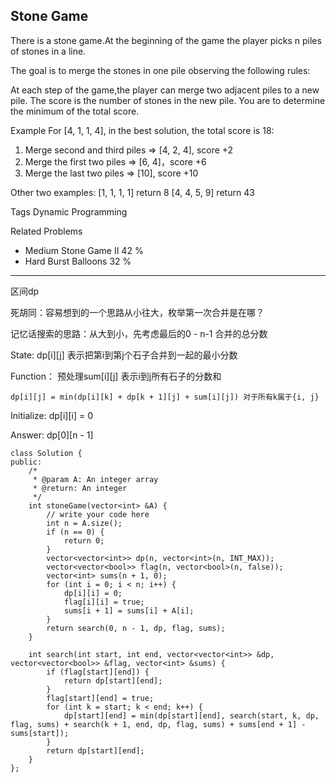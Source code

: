 ## Stone Game  ##

There is a stone game.At the beginning of the game the player picks n piles of stones in a line.

The goal is to merge the stones in one pile observing the following rules:

At each step of the game,the player can merge two adjacent piles to a new pile.
The score is the number of stones in the new pile.
You are to determine the minimum of the total score.

Example
For [4, 1, 1, 4], in the best solution, the total score is 18:

1. Merge second and third piles => [4, 2, 4], score +2
2. Merge the first two piles => [6, 4]，score +6
3. Merge the last two piles => [10], score +10

Other two examples:
[1, 1, 1, 1] return 8
[4, 4, 5, 9] return 43

Tags 
Dynamic Programming

Related Problems 

- Medium Stone Game II 42 %
- Hard Burst Balloons 32 %

----------
区间dp

死胡同：容易想到的一个思路从小往大，枚举第一次合并是在哪？

记忆话搜索的思路：从大到小，先考虑最后的0 - n-1 合并的总分数

State: dp[i][j] 表示把第i到第j个石子合并到一起的最小分数

Function： 预处理sum[i][j] 表示i到j所有石子的分数和

    dp[i][j] = min(dp[i][k] + dp[k + 1][j] + sum[i][j]) 对于所有k属于{i, j}
Initialize: dp[i][i] = 0

Answer: dp[0][n - 1]

	class Solution {
	public:
	    /*
	     * @param A: An integer array
	     * @return: An integer
	     */
	    int stoneGame(vector<int> &A) {
	        // write your code here
	        int n = A.size();
	        if (n == 0) {
	            return 0;
	        }
	        vector<vector<int>> dp(n, vector<int>(n, INT_MAX));
	        vector<vector<bool>> flag(n, vector<bool>(n, false));
	        vector<int> sums(n + 1, 0);
	        for (int i = 0; i < n; i++) {
	            dp[i][i] = 0;
	            flag[i][i] = true;
	            sums[i + 1] = sums[i] + A[i];
	        }
	        return search(0, n - 1, dp, flag, sums);
	    }
	    
	    int search(int start, int end, vector<vector<int>> &dp, vector<vector<bool>> &flag, vector<int> &sums) {
	        if (flag[start][end]) {
	            return dp[start][end];
	        }
	        flag[start][end] = true;
	        for (int k = start; k < end; k++) {
	            dp[start][end] = min(dp[start][end], search(start, k, dp, flag, sums) + search(k + 1, end, dp, flag, sums) + sums[end + 1] - sums[start]);
	        }
	        return dp[start][end];
	    }
	};